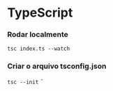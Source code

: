 # TypeScript

### Rodar localmente

`tsc index.ts --watch`

### Criar o arquivo tsconfig.json

`tsc --init`
˜
